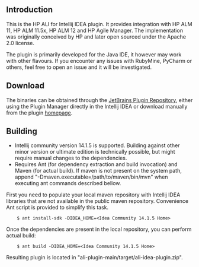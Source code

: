 Introduction
------------

This is the HP ALI for Intellij IDEA plugin. It provides integration with HP ALM 11, HP ALM 11.5x, HP ALM 12 and
HP Agile Manager. The implementation was originally conceived by HP and later open sourced under the Apache 2.0
license.

The plugin is primarily developed for the Java IDE, it however may work with other flavours. If you encounter any issues
with RubyMine, PyCharm or others, feel free to open an issue and it will be investigated.

Download
--------

The binaries can be obtained through the [JetBrains Plugin Repository], either using the Plugin Manager directly in the
Intellij IDEA or download manually from the plugin [homepage].

[JetBrains Plugin Repository]: http://plugins.jetbrains.com/?idea
[homepage]: http://plugins.jetbrains.com/plugin?pr=idea&pluginId=6930

Building
--------

 * Intellij community version 14.1.5 is supported. Building against other minor version or ultimate edition
   is technically possible, but might require manual changes to the dependencies.
 * Requires Ant (for dependency extraction and build invocation) and Maven (for actual build). If maven is not present
   on the system path, append "-Dmaven.executable=/path/to/maven/bin/mvn" when executing ant commands described bellow.

First you need to populate your local maven repository with Intellij IDEA libraries that are not available in the public
maven repository. Convenience Ant script is provided to simplify this task.

```
    $ ant install-sdk -DIDEA_HOME=<Idea Community 14.1.5 Home>
```

Once the dependencies are present in the local repository, you can perform actual build:

```
    $ ant build -DIDEA_HOME=<Idea Community 14.1.5 Home>
```

Resulting plugin is located in "ali-plugin-main/target/ali-idea-plugin.zip".

